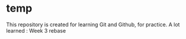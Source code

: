 # temp

This repository is created for learning Git and Github, for practice.
A lot learned : Week 3 rebase

